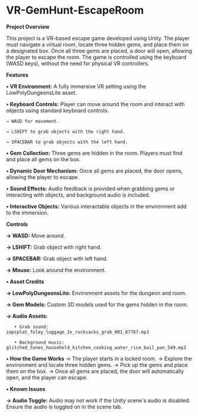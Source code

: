 # VR-GemHunt-EscapeRoom
 

**Project Overview**

This project is a VR-based escape game developed using Unity. The player must navigate a virtual room, locate three hidden gems, and place them on a designated box. Once all three gems are placed, a door will open, allowing the player to escape the room. The game is controlled using the keyboard (WASD keys), without the need for physical VR controllers.

**Features**

**• VR Environment:** A fully immersive VR setting using the LowPolyDungeonsLite asset.

**• Keyboard Controls:** Player can move around the room and interact with objects using standard keyboard controls.

    → WASD for movement.
    
    → LSHIFT to grab objects with the right hand.
    
    → SPACEBAR to grab objects with the left hand.
    
**• Gem Collection:** Three gems are hidden in the room. Players must find and place all gems on the box.

**• Dynamic Door Mechanism:** Once all gems are placed, the door opens, allowing the player to escape.

**• Sound Effects:** Audio feedback is provided when grabbing gems or interacting with objects, and background audio is included.

**• Interactive Objects:** Various interactable objects in the environment add to the immersion.


**Controls**

   **→ WASD:** Move around.
   
   **→ LSHIFT:** Grab object with right hand.
   
   **→ SPACEBAR:** Grab object with left hand.
   
   **→ Mouse:** Look around the environment.

**• Asset Credits**

   **→ LowPolyDungeonsLite:** Environment assets for the dungeon and room.
   
   **→ Gem Models:** Custom 3D models used for the gems hidden in the room.
   
   **→ Audio Assets:**
   
       • Grab sound: zapsplat_foley_luggage_2x_rucksacks_grab_001_87787.mp3
        
       • Background music: glitched_tones_household_kitchen_cooking_water_rice_boil_pan_549.mp3
        
**• How the Game Works**
     → The player starts in a locked room.
     → Explore the environment and locate three hidden gems.
     → Pick up the gems and place them on the box.
     → Once all gems are placed, the door will automatically open, and the player can escape.
     
**• Known Issues**

   **→ Audio Toggle:** Audio may not work if the Unity scene's audio is disabled. Ensure the audio is toggled on in the scene tab.


